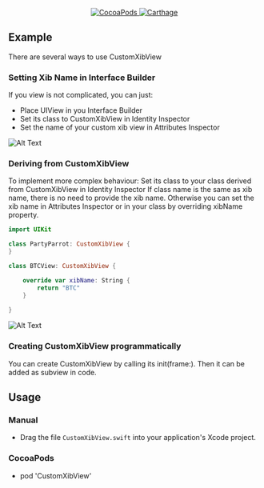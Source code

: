 <p align="center">
    <a href="https://cocoapods.org/pods/Files">
        <img src="https://img.shields.io/cocoapods/v/CustomXibView.svg" alt="CocoaPods" />
    </a>
    <a href="https://github.com/Carthage/Carthage">
        <img src="https://img.shields.io/badge/carthage-compatible-4BC51D.svg?style=flat" alt="Carthage" />
    </a>
</p>

## Example

There are several ways to use CustomXibView

### Setting Xib Name in Interface Builder

If you view is not complicated, you can just:
- Place UIView in you Interface Builder
- Set its class to CustomXibView in Identity Inspector
- Set the name of your custom xib view in Attributes Inspector

![Alt Text](https://github.com/Peterek/custom-xib-view/raw/master/example1.gif)

### Deriving from CustomXibView

To implement more complex behaviour:
Set its class to your class derived from CustomXibView in Identity Inspector
If class name is the same as xib name, there is no need to provide the xib name.
Otherwise you can set the xib name in Attributes Inspector or in your class by overriding xibName property.

``` swift
import UIKit

class PartyParrot: CustomXibView {
}

class BTCView: CustomXibView {

    override var xibName: String {
        return "BTC"
    }
    
}
```

![Alt Text](https://github.com/Peterek/custom-xib-view/raw/master/example2.gif)

### Creating CustomXibView programmatically

You can create CustomXibView by calling its init(frame:).
Then it can be added as subview in code.


## Usage

### Manual

- Drag the file `CustomXibView.swift` into your application's Xcode project.

### CocoaPods

- pod 'CustomXibView'